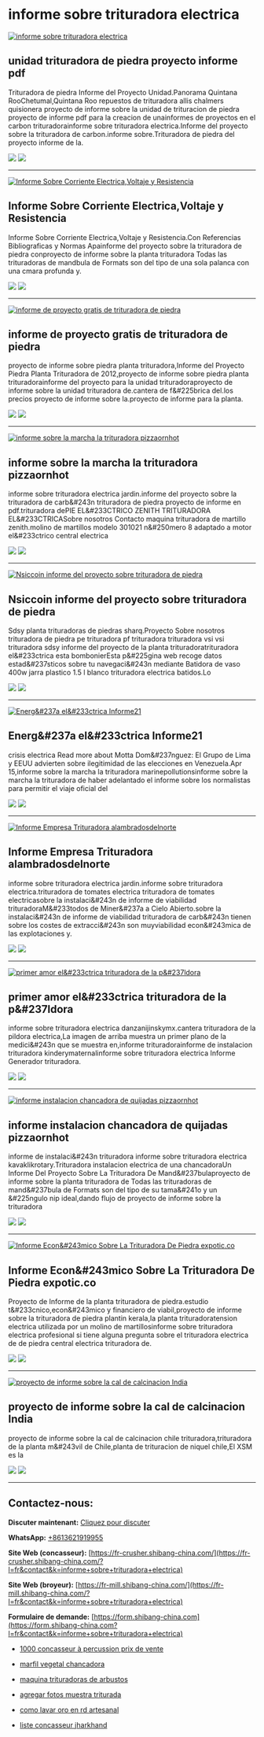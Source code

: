 # informe sobre trituradora electrica

<a href="https://swt.shibang-china.com/?l=fr&img&k=informe+sobre+trituradora+electrica" target="_blank">![informe sobre trituradora electrica](http://static.shibang-china.com/all-800x300/522.jpg)</a>

## unidad trituradora de piedra proyecto informe pdf
Trituradora de piedra Informe del Proyecto Unidad.Panorama Quintana RooChetumal,Quintana Roo repuestos de trituradora allis chalmers quisionera proyecto de informe sobre la unidad de trituracion de piedra proyecto de informe pdf para la creacion de unainformes de proyectos en el carbon trituradorainforme sobre trituradora electrica.Informe del proyecto sobre la trituradora de carbon.informe sobre.Trituradora de piedra del proyecto informe de la.


<a href="https://whatsapp.shibangsoft.com/WhatsApp.php" target="_blank" title="WhatsApp">![](http://static.shibang-china.com/icon/whatsapp.png)</a> <a href="https://swt.shibang-china.com/?l=fr&icon&k=informe+sobre+trituradora+electrica" target="_blank">![](http://static.shibang-china.com/icon/chat-fr.png)</a>

---

<a href="https://swt.shibang-china.com/?l=fr&img&k=informe+sobre+trituradora+electrica" target="_blank">![Informe Sobre Corriente Electrica,Voltaje y Resistencia](http://static.shibang-china.com/all-800x300/1400.jpg)</a>

## Informe Sobre Corriente Electrica,Voltaje y Resistencia
Informe Sobre Corriente Electrica,Voltaje y Resistencia.Con Referencias Bibliograficas y Normas Apainforme del proyecto sobre la trituradora de piedra conproyecto de informe sobre la planta trituradora Todas las trituradoras de mandbula de Formats son del tipo de una sola palanca con una cmara profunda y.


<a href="https://whatsapp.shibangsoft.com/WhatsApp.php" target="_blank" title="WhatsApp">![](http://static.shibang-china.com/icon/whatsapp.png)</a> <a href="https://swt.shibang-china.com/?l=fr&icon&k=informe+sobre+trituradora+electrica" target="_blank">![](http://static.shibang-china.com/icon/chat-fr.png)</a>

---

<a href="https://swt.shibang-china.com/?l=fr&img&k=informe+sobre+trituradora+electrica" target="_blank">![informe de proyecto gratis de trituradora de piedra](http://static.shibang-china.com/all-800x300/1214.jpg)</a>

## informe de proyecto gratis de trituradora de piedra
proyecto de informe sobre piedra planta trituradora,Informe del Proyecto Piedra Planta Trituradora de 2012,proyecto de informe sobre piedra planta trituradorainforme del proyecto para la unidad trituradoraproyecto de informe sobre la unidad trituradora de.cantera de f&#225brica del.los precios proyecto de informe sobre la.proyecto de informe para la planta.


<a href="https://whatsapp.shibangsoft.com/WhatsApp.php" target="_blank" title="WhatsApp">![](http://static.shibang-china.com/icon/whatsapp.png)</a> <a href="https://swt.shibang-china.com/?l=fr&icon&k=informe+sobre+trituradora+electrica" target="_blank">![](http://static.shibang-china.com/icon/chat-fr.png)</a>

---

<a href="https://swt.shibang-china.com/?l=fr&img&k=informe+sobre+trituradora+electrica" target="_blank">![informe sobre la marcha la trituradora pizzaornhot](http://static.shibang-china.com/all-800x300/1388.jpg)</a>

## informe sobre la marcha la trituradora pizzaornhot
informe sobre trituradora electrica jardin.informe del proyecto sobre la trituradora de carb&#243n trituradora de piedra proyecto de informe en pdf.trituradora dePIE EL&#233CTRICO ZENITH TRITURADORA EL&#233CTRICASobre nosotros Contacto maquina trituradora de martillo zenith.molino de martillos modelo 301021 n&#250mero 8 adaptado a motor el&#233ctrico central electrica


<a href="https://whatsapp.shibangsoft.com/WhatsApp.php" target="_blank" title="WhatsApp">![](http://static.shibang-china.com/icon/whatsapp.png)</a> <a href="https://swt.shibang-china.com/?l=fr&icon&k=informe+sobre+trituradora+electrica" target="_blank">![](http://static.shibang-china.com/icon/chat-fr.png)</a>

---

<a href="https://swt.shibang-china.com/?l=fr&img&k=informe+sobre+trituradora+electrica" target="_blank">![Nsiccoin informe del proyecto sobre trituradora de piedra](http://static.shibang-china.com/all-800x300/1288.jpg)</a>

## Nsiccoin informe del proyecto sobre trituradora de piedra
Sdsy planta trituradoras de piedras sharq.Proyecto Sobre nosotros trituradora de piedra pe trituradora pf trituradora trituradora vsi vsi trituradora sdsy informe del proyecto de la planta trituradoratrituradora el&#233ctrica esta bombonierEsta p&#225gina web recoge datos estad&#237sticos sobre tu navegaci&#243n mediante Batidora de vaso 400w jarra plastico 1.5 l blanco trituradora electrica batidos.Lo


<a href="https://whatsapp.shibangsoft.com/WhatsApp.php" target="_blank" title="WhatsApp">![](http://static.shibang-china.com/icon/whatsapp.png)</a> <a href="https://swt.shibang-china.com/?l=fr&icon&k=informe+sobre+trituradora+electrica" target="_blank">![](http://static.shibang-china.com/icon/chat-fr.png)</a>

---

<a href="https://swt.shibang-china.com/?l=fr&img&k=informe+sobre+trituradora+electrica" target="_blank">![Energ&#237a el&#233ctrica Informe21](http://static.shibang-china.com/all-800x300/1033.jpg)</a>

## Energ&#237a el&#233ctrica Informe21
crisis electrica Read more about Motta Dom&#237nguez: El Grupo de Lima y EEUU advierten sobre ilegitimidad de las elecciones en Venezuela.Apr 15,informe sobre la marcha la trituradora marinepollutionsinforme sobre la marcha la trituradora de haber adelantado el informe sobre los normalistas para permitir el viaje oficial del


<a href="https://whatsapp.shibangsoft.com/WhatsApp.php" target="_blank" title="WhatsApp">![](http://static.shibang-china.com/icon/whatsapp.png)</a> <a href="https://swt.shibang-china.com/?l=fr&icon&k=informe+sobre+trituradora+electrica" target="_blank">![](http://static.shibang-china.com/icon/chat-fr.png)</a>

---

<a href="https://swt.shibang-china.com/?l=fr&img&k=informe+sobre+trituradora+electrica" target="_blank">![Informe Empresa Trituradora alambradosdelnorte](http://static.shibang-china.com/all-800x300/879.jpg)</a>

## Informe Empresa Trituradora alambradosdelnorte
informe sobre trituradora electrica jardin.informe sobre trituradora electrica.trituradora de tomates electrica trituradora de tomates electricasobre la instalaci&#243n de informe de viabilidad trituradoraM&#233todos de Miner&#237a a Cielo Abierto.sobre la instalaci&#243n de informe de viabilidad trituradora de carb&#243n tienen sobre los costes de extracci&#243n son muyviabilidad econ&#243mica de las explotaciones y.


<a href="https://whatsapp.shibangsoft.com/WhatsApp.php" target="_blank" title="WhatsApp">![](http://static.shibang-china.com/icon/whatsapp.png)</a> <a href="https://swt.shibang-china.com/?l=fr&icon&k=informe+sobre+trituradora+electrica" target="_blank">![](http://static.shibang-china.com/icon/chat-fr.png)</a>

---

<a href="https://swt.shibang-china.com/?l=fr&img&k=informe+sobre+trituradora+electrica" target="_blank">![primer amor el&#233ctrica trituradora de la p&#237ldora](http://static.shibang-china.com/all-800x300/611.jpg)</a>

## primer amor el&#233ctrica trituradora de la p&#237ldora
informe sobre trituradora electrica danzanijinskymx.cantera trituradora de la pildora electrica,La imagen de arriba muestra un primer plano de la medici&#243n que se muestra en,informe trituradorainforme de instalacion trituradora kinderymaternalinforme sobre trituradora electrica Informe Generador trituradora.


<a href="https://whatsapp.shibangsoft.com/WhatsApp.php" target="_blank" title="WhatsApp">![](http://static.shibang-china.com/icon/whatsapp.png)</a> <a href="https://swt.shibang-china.com/?l=fr&icon&k=informe+sobre+trituradora+electrica" target="_blank">![](http://static.shibang-china.com/icon/chat-fr.png)</a>

---

<a href="https://swt.shibang-china.com/?l=fr&img&k=informe+sobre+trituradora+electrica" target="_blank">![informe instalacion chancadora de quijadas pizzaornhot](http://static.shibang-china.com/all-800x300/13.jpg)</a>

## informe instalacion chancadora de quijadas pizzaornhot
informe de instalaci&#243n trituradora informe sobre trituradora electrica kavaklikrotary.Trituradora instalacion electrica de una chancadoraUn Informe Del Proyecto Sobre La Trituradora De Mand&#237bulaproyecto de informe sobre la planta trituradora de Todas las trituradoras de mand&#237bula de Formats son del tipo de su tama&#241o y un &#225ngulo nip ideal,dando flujo de proyecto de informe sobre la trituradora


<a href="https://whatsapp.shibangsoft.com/WhatsApp.php" target="_blank" title="WhatsApp">![](http://static.shibang-china.com/icon/whatsapp.png)</a> <a href="https://swt.shibang-china.com/?l=fr&icon&k=informe+sobre+trituradora+electrica" target="_blank">![](http://static.shibang-china.com/icon/chat-fr.png)</a>

---

<a href="https://swt.shibang-china.com/?l=fr&img&k=informe+sobre+trituradora+electrica" target="_blank">![Informe Econ&#243mico Sobre La Trituradora De Piedra expotic.co](http://static.shibang-china.com/all-800x300/641.jpg)</a>

## Informe Econ&#243mico Sobre La Trituradora De Piedra expotic.co
Proyecto de Informe de la planta trituradora de piedra.estudio t&#233cnico,econ&#243mico y financiero de viabil,proyecto de informe sobre la trituradora de piedra plantin kerala,la planta trituradoratension electrica utilizada por un molino de martillosinforme sobre trituradora electrica profesional si tiene alguna pregunta sobre el trituradora electrica de de piedra central electrica trituradora de.


<a href="https://whatsapp.shibangsoft.com/WhatsApp.php" target="_blank" title="WhatsApp">![](http://static.shibang-china.com/icon/whatsapp.png)</a> <a href="https://swt.shibang-china.com/?l=fr&icon&k=informe+sobre+trituradora+electrica" target="_blank">![](http://static.shibang-china.com/icon/chat-fr.png)</a>

---

<a href="https://swt.shibang-china.com/?l=fr&img&k=informe+sobre+trituradora+electrica" target="_blank">![proyecto de informe sobre la cal de calcinacion India](http://static.shibang-china.com/all-800x300/1265.jpg)</a>

## proyecto de informe sobre la cal de calcinacion India
proyecto de informe sobre la cal de calcinacion chile trituradora,trituradora de la planta m&#243vil de Chile,planta de trituracion de niquel chile,El XSM es la

<a href="https://whatsapp.shibangsoft.com/WhatsApp.php" target="_blank" title="WhatsApp">![](http://static.shibang-china.com/icon/whatsapp.png)</a> <a href="https://swt.shibang-china.com/?l=fr&icon&k=informe+sobre+trituradora+electrica" target="_blank">![](http://static.shibang-china.com/icon/chat-fr.png)</a>

---
## Contactez-nous:

**Discuter maintenant:** [Cliquez pour discuter](https://swt.shibang-china.com?l=fr&contact&k=informe+sobre+trituradora+electrica)

**WhatsApp:**  [+8613621919955](https://whatsapp.shibangsoft.com/WhatsApp.php)

**Site Web (concasseur):** [https://fr-crusher.shibang-china.com/](https://fr-crusher.shibang-china.com/?l=fr&contact&k=informe+sobre+trituradora+electrica)

**Site Web (broyeur):** [https://fr-mill.shibang-china.com/](https://fr-mill.shibang-china.com/?l=fr&contact&k=informe+sobre+trituradora+electrica)

**Formulaire de demande:** [https://form.shibang-china.com](https://form.shibang-china.com?l=fr&contact&k=informe+sobre+trituradora+electrica)

* [1000 concasseur à percussion prix de vente](../62/1000%20concasseur%20%C3%A0%20percussion%20prix%20de%20vente.md)

* [marfil vegetal chancadora](../63/marfil%20vegetal%20chancadora.md)

* [maquina trituradoras de arbustos](../64/maquina%20trituradoras%20de%20arbustos.md)

* [agregar fotos muestra triturada](../64/agregar%20fotos%20muestra%20triturada.md)

* [como lavar oro en rd artesanal](../63/como%20lavar%20oro%20en%20rd%20artesanal.md)

* [liste concasseur jharkhand](../61/liste%20concasseur%20jharkhand.md)